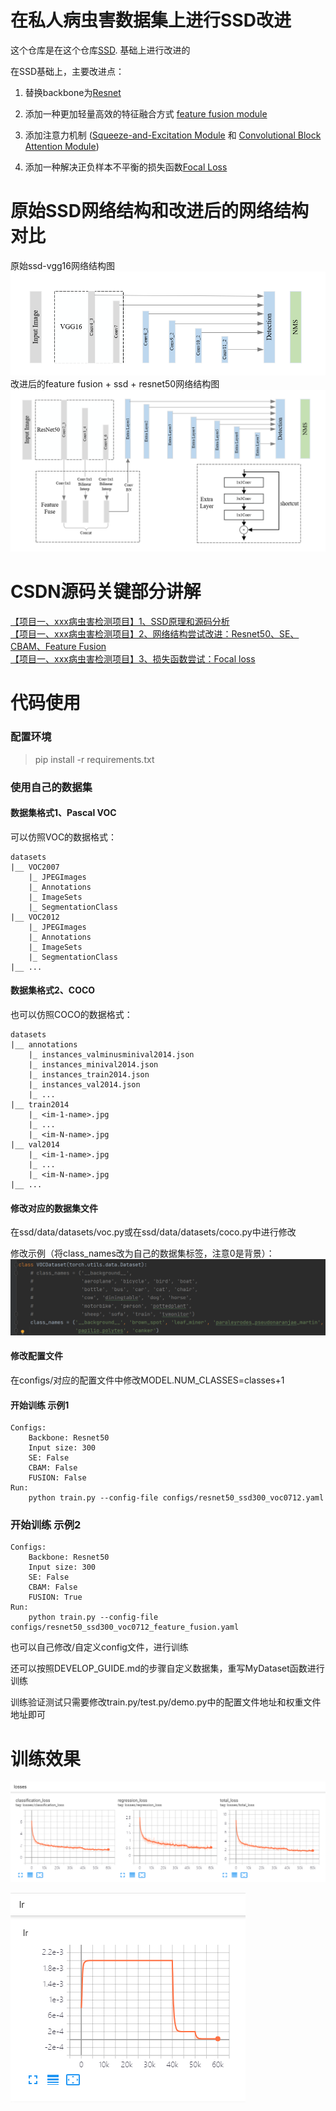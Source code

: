 # 在私人病虫害数据集上进行SSD改进

这个仓库是在这个仓库[SSD](https://github.com/lufficc/SSD). 基础上进行改进的

在SSD基础上，主要改进点：
 1) 替换backbone为[Resnet](https://arxiv.org/abs/1512.03385)   

 2) 添加一种更加轻量高效的特征融合方式 [feature fusion module](https://arxiv.org/abs/1712.00960v1)   

 3) 添加注意力机制 ([Squeeze-and-Excitation Module](https://arxiv.org/abs/1709.01507) 和 [Convolutional Block Attention Module](https://arxiv.org/abs/1807.06521))      

 4) 添加一种解决正负样本不平衡的损失函数[Focal Loss](https://arxiv.org/abs/1708.02002)   


# 原始SSD网络结构和改进后的网络结构对比
原始ssd-vgg16网络结构图   
![](figures/ssd-vgg.png)   
改进后的feature fusion + ssd + resnet50网络结构图
![](figures/ffssd-resnet.png)


# CSDN源码关键部分讲解
[【项目一、xxx病虫害检测项目】1、SSD原理和源码分析](https://blog.csdn.net/qq_38253797/article/details/124209855)   
[【项目一、xxx病虫害检测项目】2、网络结构尝试改进：Resnet50、SE、CBAM、Feature Fusion](https://blog.csdn.net/qq_38253797/article/details/124267280)   
[【项目一、xxx病虫害检测项目】3、损失函数尝试：Focal loss](https://blog.csdn.net/qq_38253797/article/details/124295382)      





# 代码使用

### 配置环境
>pip install -r requirements.txt

### 使用自己的数据集
#### 数据集格式1、Pascal VOC

可以仿照VOC的数据格式：
```
datasets
|__ VOC2007
    |_ JPEGImages
    |_ Annotations
    |_ ImageSets
    |_ SegmentationClass
|__ VOC2012
    |_ JPEGImages
    |_ Annotations
    |_ ImageSets
    |_ SegmentationClass
|__ ...
```

#### 数据集格式2、COCO

也可以仿照COCO的数据格式：
```
datasets
|__ annotations
    |_ instances_valminusminival2014.json
    |_ instances_minival2014.json
    |_ instances_train2014.json
    |_ instances_val2014.json
    |_ ...
|__ train2014
    |_ <im-1-name>.jpg
    |_ ...
    |_ <im-N-name>.jpg
|__ val2014
    |_ <im-1-name>.jpg
    |_ ...
    |_ <im-N-name>.jpg
|__ ...
```
#### 修改对应的数据集文件
在ssd/data/datasets/voc.py或在ssd/data/datasets/coco.py中进行修改

修改示例（将class_names改为自己的数据集标签，注意0是背景）：
![img.png](figures/dataset.png)

#### 修改配置文件
在configs/对应的配置文件中修改MODEL.NUM_CLASSES=classes+1



#### 开始训练 示例1
    Configs:
        Backbone: Resnet50
        Input size: 300
        SE: False
        CBAM: False
        FUSION: False
    Run:
        python train.py --config-file configs/resnet50_ssd300_voc0712.yaml
        
### 开始训练 示例2
    Configs:
        Backbone: Resnet50   
        Input size: 300
        SE: False      
        CBAM: False
        FUSION: True
    Run:
        python train.py --config-file configs/resnet50_ssd300_voc0712_feature_fusion.yaml

也可以自己修改/自定义config文件，进行训练

还可以按照DEVELOP_GUIDE.md的步骤自定义数据集，重写MyDataset函数进行训练

训练验证测试只需要修改train.py/test.py/demo.py中的配置文件地址和权重文件地址即可


# 训练效果

![损失函数](figures/losses.png)

![学习率](figures/lr.png)

